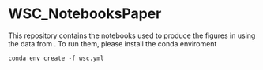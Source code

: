 # WSC_NotebooksPaper
This repository contains the notebooks used to produce the figures in <PAPER TITLE> using the data from <Zenodo datalink>. To run them, please install the conda enviroment 
```shell
conda env create -f wsc.yml
```

